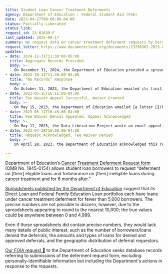```yaml
---
title: Student Loan Cancer Treatment Deferments
agency: Department of Education ▹ Federal Student Aid (FSA)
date: 2023-04-27T00:00:00-04:00
status: Partially Liberated
status_link: 
request_id: 23-01639-F
last_updated: 2025-09-17
summary: We request data on cancer treatment deferment requests by borrowers of student loans. 
request_letter: https://www.documentcloud.org/documents/23790363-2023-04-27-edfsa-cancer-treatment-deferment-data-foia-request-singer-vinewilder
updates:
- date: 2024-12-31T11:38:00-05:00
  title: Aggregate Records Provided
  body: >-
    On December 31, 2024, the Department of Education provided a spreadsheet with aggregate numbers of borrowers and loan balances by state. Portions were withheld under FOIA Exemption (b)(6). The agency's response noted that "FSA cancer treatment deferment applications are not received by FSA systems,so FSA is unable to provide the data points as requested. You asked for individual data pointsbased on the applications/forms. However, FSA does not have the forms and so is unable toprovide the data."
- date: 2023-10-11T11:38:00-05:00
  title: “No Records” Response
  body: >-
    On October 11, 2023, the Department of Education emailed its [initial response 📄](https://www.documentcloud.org/documents/24026643-2023-10-11-2-23-01639-f-final-no-records). “After a thorough search, no responsive records were located,” according to the letter. “Cancer treatment deferment applications are not received by FSA systems. While FSA typically receives data from the servicers about those borrowers who are in an approved cancer related deferment, no borrowers have been in a cancer related deferment since March 2020, because all borrowers are placed into the COVID forbearance.” The DLP submitted a request for more information.
- date: 2023-05-15T16:11:00-04:00
  title: Fee Waiver Appeal Successful, Waiver Granted
  body: >-
    On May 15, 2023, the Department of Education emailed [a letter 📄](https://www.documentcloud.org/documents/23813706-2023-05-15-23-00029-a-singer-vine_final_dom-signed) granting the Data Liberation Project a fee waiver for this request, agreeing with the DLP's May 11 appeal and overturning the agency's initial fee waiver denial.
- date: 2023-05-11T16:45:00-04:00
  title: Fee Waiver Denial Appealed, Appeal Acknowledged
  body: >-
    On May 11, 2023, the Data Liberation Project wrote an email appealing the April 28 fee waiver denial. On the same day, the Department of Education emailed [a letter 📄](https://www.documentcloud.org/documents/23810900-2023-05-11-appeal-acknowledgement-letter) acknowledging the appeal.
- date: 2023-04-28T10:08:00-04:00
  title: Request Acknowledged, Fee Waiver Denied
  body: >-
    On April 28, 2023, the Department of Education acknowledged this request and emailed [a letter 📄](https://www.documentcloud.org/documents/23810902-2023-04-28-fee-waiver-denied-template) denying the Data Liberation Project's request for a fee waiver, on the grounds that "you have failed to provide sufficient information to demonstrate your entitlement to a waiver of processing fees. More specifically, justification has not been provided to explain how the requested records would contribute significant information to the public’s understanding of the Department’s operations. You have also not provided any evidence demonstrating public interest in the documents."

---
```


Department of Education’s [Cancer Treatment Deferment Request form](https://fsapartners.ed.gov/sites/default/files/attachments/2019-09/CancerTreatmentDefermentRequest.pdf) (OMB No. 1845-0154) allows student loan borrowers to request “deferment on [their] eligible loans and forbearance on [their] ineligible loans during cancer treatment and for 6 months after.”

[Spreadsheets published by the Department of Education](https://studentaid.gov/data-center/student/portfolio) suggest that its Direct Loan and Federal Family Education Loan portfolios each have loans under cancer treatment deferment for fewer than 5,000 borrowers. The precise numbers are not possible to discern, however, due to the spreadsheets appearing to round to the nearest 10,000; the true values could be anywhere between 0 and 4,999.

Even if those spreadsheets did contain precise numbers, they would lack many details of public interest, such as the number of borrowers/loans denied the deferrals, the amounts and types of loans for denied and approved deferrals, and the geographic distribution of deferral requestors.

[Our FOIA request 📄](https://www.documentcloud.org/documents/23790363-2023-04-27-edfsa-cancer-treatment-deferment-data-foia-request-singer-vinewilder) to the Department of Education seeks database records referring to submissions of the deferment request form, excluding personally-identifiable information but including the Department's actions in response to the requests.
